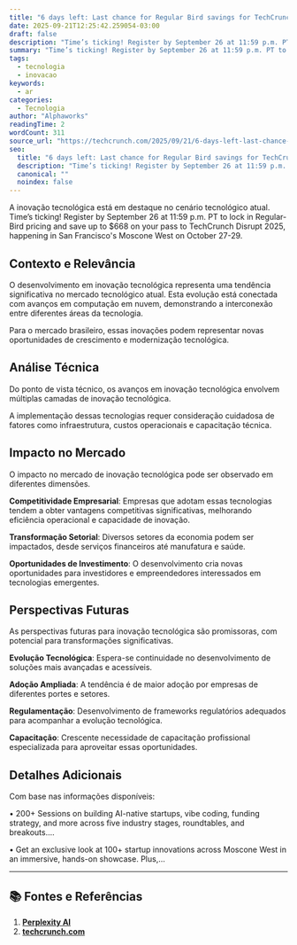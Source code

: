 ```yaml
---
title: "6 days left: Last chance for Regular Bird savings for TechCrunch Disrupt 2025 passes"
date: 2025-09-21T12:25:42.259054-03:00
draft: false
description: "Time’s ticking! Register by September 26 at 11:59 p.m. PT to lock in Regular-Bird pricing and save up to $668 on your pass to TechCrunch Disrupt 2025, happen..."
summary: "Time’s ticking! Register by September 26 at 11:59 p.m. PT to lock in Regular-Bird pricing and save up to $668 on your pass to TechCrunch Disrupt 2025, happen..."
tags:
  - tecnologia
  - inovacao
keywords:
  - ar
categories:
  - Tecnologia
author: "Alphaworks"
readingTime: 2
wordCount: 311
source_url: "https://techcrunch.com/2025/09/21/6-days-left-last-chance-for-regular-bird-pricing/"
seo:
  title: "6 days left: Last chance for Regular Bird savings for TechCrunch Disrupt 2025 passes"
  description: "Time’s ticking! Register by September 26 at 11:59 p.m. PT to lock in Regular-Bird pricing and save up to $668 on your pass to TechCrunch Disrupt 2025, happen..."
  canonical: ""
  noindex: false
---
```


A inovação tecnológica está em destaque no cenário tecnológico atual. Time’s ticking! Register by September 26 at 11:59 p.m. PT to lock in Regular-Bird pricing and save up to $668 on your pass to TechCrunch Disrupt 2025, happening in San Francisco's Moscone West on October 27-29.

## Contexto e Relevância

O desenvolvimento em inovação tecnológica representa uma tendência significativa no mercado tecnológico atual. Esta evolução está conectada com avanços em computação em nuvem, demonstrando a interconexão entre diferentes áreas da tecnologia.

Para o mercado brasileiro, essas inovações podem representar novas oportunidades de crescimento e modernização tecnológica.
## Análise Técnica

Do ponto de vista técnico, os avanços em inovação tecnológica envolvem múltiplas camadas de inovação tecnológica.



A implementação dessas tecnologias requer consideração cuidadosa de fatores como infraestrutura, custos operacionais e capacitação técnica.
## Impacto no Mercado

O impacto no mercado de inovação tecnológica pode ser observado em diferentes dimensões.

**Competitividade Empresarial**: Empresas que adotam essas tecnologias tendem a obter vantagens competitivas significativas, melhorando eficiência operacional e capacidade de inovação.

**Transformação Setorial**: Diversos setores da economia podem ser impactados, desde serviços financeiros até manufatura e saúde.

**Oportunidades de Investimento**: O desenvolvimento cria novas oportunidades para investidores e empreendedores interessados em tecnologias emergentes.


## Perspectivas Futuras

As perspectivas futuras para inovação tecnológica são promissoras, com potencial para transformações significativas.

**Evolução Tecnológica**: Espera-se continuidade no desenvolvimento de soluções mais avançadas e acessíveis.

**Adoção Ampliada**: A tendência é de maior adoção por empresas de diferentes portes e setores.

**Regulamentação**: Desenvolvimento de frameworks regulatórios adequados para acompanhar a evolução tecnológica.

**Capacitação**: Crescente necessidade de capacitação profissional especializada para aproveitar essas oportunidades.
## Detalhes Adicionais

Com base nas informações disponíveis:

• 200+ Sessions on building AI-native startups, vibe coding, funding strategy, and more across five industry stages, roundtables, and breakouts....

• Get an exclusive look at 100+ startup innovations across Moscone West in an immersive, hands-on showcase. Plus,...



---

## 📚 Fontes e Referências

1. **[Perplexity AI](https://www.perplexity.ai/)**
2. **[techcrunch.com](https://techcrunch.com/2025/09/21/6-days-left-last-chance-for-regular-bird-pricing/)**
